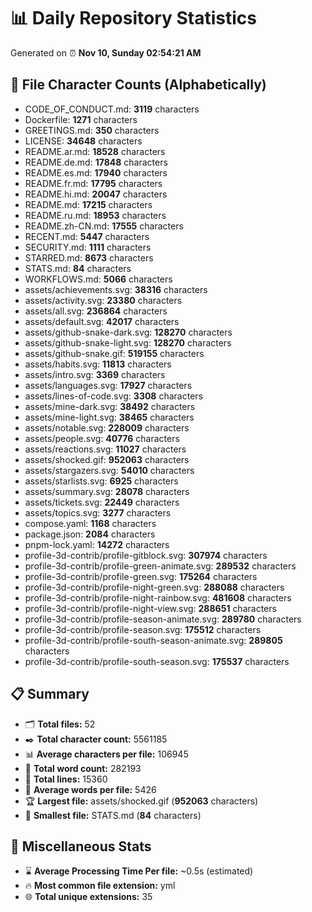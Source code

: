 # 📊 Daily Repository Statistics
Generated on ⏰ **Nov 10, Sunday 02:54:21 AM**

## 📂 File Character Counts (Alphabetically)
- CODE_OF_CONDUCT.md: **3119** characters
- Dockerfile: **1271** characters
- GREETINGS.md: **350** characters
- LICENSE: **34648** characters
- README.ar.md: **18528** characters
- README.de.md: **17848** characters
- README.es.md: **17940** characters
- README.fr.md: **17795** characters
- README.hi.md: **20047** characters
- README.md: **17215** characters
- README.ru.md: **18953** characters
- README.zh-CN.md: **17555** characters
- RECENT.md: **5447** characters
- SECURITY.md: **1111** characters
- STARRED.md: **8673** characters
- STATS.md: **84** characters
- WORKFLOWS.md: **5066** characters
- assets/achievements.svg: **38316** characters
- assets/activity.svg: **23380** characters
- assets/all.svg: **236864** characters
- assets/default.svg: **42017** characters
- assets/github-snake-dark.svg: **128270** characters
- assets/github-snake-light.svg: **128270** characters
- assets/github-snake.gif: **519155** characters
- assets/habits.svg: **11813** characters
- assets/intro.svg: **3369** characters
- assets/languages.svg: **17927** characters
- assets/lines-of-code.svg: **3308** characters
- assets/mine-dark.svg: **38492** characters
- assets/mine-light.svg: **38465** characters
- assets/notable.svg: **228009** characters
- assets/people.svg: **40776** characters
- assets/reactions.svg: **11027** characters
- assets/shocked.gif: **952063** characters
- assets/stargazers.svg: **54010** characters
- assets/starlists.svg: **6925** characters
- assets/summary.svg: **28078** characters
- assets/tickets.svg: **22449** characters
- assets/topics.svg: **3277** characters
- compose.yaml: **1168** characters
- package.json: **2084** characters
- pnpm-lock.yaml: **14272** characters
- profile-3d-contrib/profile-gitblock.svg: **307974** characters
- profile-3d-contrib/profile-green-animate.svg: **289532** characters
- profile-3d-contrib/profile-green.svg: **175264** characters
- profile-3d-contrib/profile-night-green.svg: **288088** characters
- profile-3d-contrib/profile-night-rainbow.svg: **481608** characters
- profile-3d-contrib/profile-night-view.svg: **288651** characters
- profile-3d-contrib/profile-season-animate.svg: **289780** characters
- profile-3d-contrib/profile-season.svg: **175512** characters
- profile-3d-contrib/profile-south-season-animate.svg: **289805** characters
- profile-3d-contrib/profile-south-season.svg: **175537** characters

## 📋 Summary
- 🗂️ **Total files:** 52
- ✒️ **Total character count:** 5561185
- 📊 **Average characters per file:** 106945
- 📝 **Total word count:** 282193
- 🧾 **Total lines:** 15360
- 📐 **Average words per file:** 5426
- 🏆 **Largest file:** assets/shocked.gif (**952063** characters)
- 🥉 **Smallest file:** STATS.md (**84** characters)

## 🌟 Miscellaneous Stats
- ⌛ **Average Processing Time Per file:** ~0.5s (estimated)
- 🔥 **Most common file extension:** yml
- 🌐 **Total unique extensions:** 35
